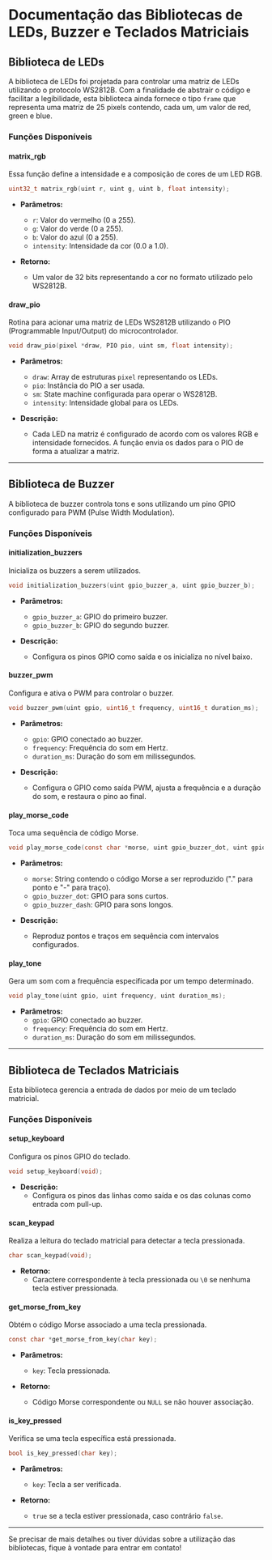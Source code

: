 # Documentação das Bibliotecas de LEDs, Buzzer e Teclados Matriciais

## Biblioteca de LEDs
A biblioteca de LEDs foi projetada para controlar uma matriz de LEDs utilizando o protocolo WS2812B. Com a finalidade de abstrair o código e facilitar a legibilidade, esta biblioteca ainda fornece o tipo `frame` que representa uma matriz de 25 pixels contendo, cada um, um valor de red, green e blue.

### Funções Disponíveis

#### **matrix_rgb**
Essa função define a intensidade e a composição de cores de um LED RGB.

```c
uint32_t matrix_rgb(uint r, uint g, uint b, float intensity);
```

- **Parâmetros:**
  - `r`: Valor do vermelho (0 a 255).
  - `g`: Valor do verde (0 a 255).
  - `b`: Valor do azul (0 a 255).
  - `intensity`: Intensidade da cor (0.0 a 1.0).

- **Retorno:**
  - Um valor de 32 bits representando a cor no formato utilizado pelo WS2812B.

#### **draw_pio**
Rotina para acionar uma matriz de LEDs WS2812B utilizando o PIO (Programmable Input/Output) do microcontrolador.

```c
void draw_pio(pixel *draw, PIO pio, uint sm, float intensity);
```

- **Parâmetros:**
  - `draw`: Array de estruturas `pixel` representando os LEDs.
  - `pio`: Instância do PIO a ser usada.
  - `sm`: State machine configurada para operar o WS2812B.
  - `intensity`: Intensidade global para os LEDs.

- **Descrição:**
  - Cada LED na matriz é configurado de acordo com os valores RGB e intensidade fornecidos. A função envia os dados para o PIO de forma a atualizar a matriz.

---

## Biblioteca de Buzzer
A biblioteca de buzzer controla tons e sons utilizando um pino GPIO configurado para PWM (Pulse Width Modulation).

### Funções Disponíveis

#### **initialization_buzzers**
Inicializa os buzzers a serem utilizados.

```c
void initialization_buzzers(uint gpio_buzzer_a, uint gpio_buzzer_b);
```

- **Parâmetros:**
  - `gpio_buzzer_a`: GPIO do primeiro buzzer.
  - `gpio_buzzer_b`: GPIO do segundo buzzer.

- **Descrição:**
  - Configura os pinos GPIO como saída e os inicializa no nível baixo.

#### **buzzer_pwm**
Configura e ativa o PWM para controlar o buzzer.

```c
void buzzer_pwm(uint gpio, uint16_t frequency, uint16_t duration_ms);
```

- **Parâmetros:**
  - `gpio`: GPIO conectado ao buzzer.
  - `frequency`: Frequência do som em Hertz.
  - `duration_ms`: Duração do som em milissegundos.

- **Descrição:**
  - Configura o GPIO como saída PWM, ajusta a frequência e a duração do som, e restaura o pino ao final.

#### **play_morse_code**
Toca uma sequência de código Morse.

```c
void play_morse_code(const char *morse, uint gpio_buzzer_dot, uint gpio_buzzer_dash);
```

- **Parâmetros:**
  - `morse`: String contendo o código Morse a ser reproduzido ("." para ponto e "-" para traço).
  - `gpio_buzzer_dot`: GPIO para sons curtos.
  - `gpio_buzzer_dash`: GPIO para sons longos.

- **Descrição:**
  - Reproduz pontos e traços em sequência com intervalos configurados.

#### **play_tone**
Gera um som com a frequência especificada por um tempo determinado.

```c
void play_tone(uint gpio, uint frequency, uint duration_ms);
```

- **Parâmetros:**
  - `gpio`: GPIO conectado ao buzzer.
  - `frequency`: Frequência do som em Hertz.
  - `duration_ms`: Duração do som em milissegundos.

---

## Biblioteca de Teclados Matriciais
Esta biblioteca gerencia a entrada de dados por meio de um teclado matricial.

### Funções Disponíveis

#### **setup_keyboard**
Configura os pinos GPIO do teclado.

```c
void setup_keyboard(void);
```

- **Descrição:**
  - Configura os pinos das linhas como saída e os das colunas como entrada com pull-up.

#### **scan_keypad**
Realiza a leitura do teclado matricial para detectar a tecla pressionada.

```c
char scan_keypad(void);
```

- **Retorno:**
  - Caractere correspondente à tecla pressionada ou `\0` se nenhuma tecla estiver pressionada.

#### **get_morse_from_key**
Obtém o código Morse associado a uma tecla pressionada.

```c
const char *get_morse_from_key(char key);
```

- **Parâmetros:**
  - `key`: Tecla pressionada.

- **Retorno:**
  - Código Morse correspondente ou `NULL` se não houver associação.

#### **is_key_pressed**
Verifica se uma tecla específica está pressionada.

```c
bool is_key_pressed(char key);
```

- **Parâmetros:**
  - `key`: Tecla a ser verificada.

- **Retorno:**
  - `true` se a tecla estiver pressionada, caso contrário `false`.

---

Se precisar de mais detalhes ou tiver dúvidas sobre a utilização das bibliotecas, fique à vontade para entrar em contato!

